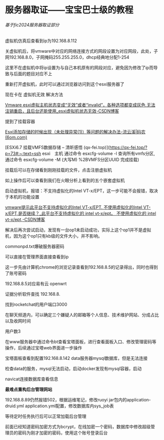 # 服务器取证——宝宝巴士级的教程

###### 基于fic2024服务器取证部分



虚拟机仿真后查看到ip为192.168.8.112



关虚拟机后，将vmware中对应的网络连接方式的网段设置为对应网段，此处，子网192.168.8.0，子网掩码255.255.255.0，dhcp经典地分配1-254

这里不在虚拟机中将ip设置为与自己本机原有的网段对应，避免因为修改了ip而导致与后面的题目对应不上



重新打开虚拟机，此时可以通过浏览器访问到这个esxi服务器了



现在卡在 虚拟机无效 解决方法

[Vmware esxi虚拟主机状态变成“无效”或者“invalid”，各种选项都变成灰色,无法注销重启，且后台还能使用_esxi虚拟机状态无效-CSDN博客](https://blog.csdn.net/qq_42999045/article/details/129029703)

提到了挂载容器

 [Esxi添加存储的时候出现（未处理异常(1)）等问题的解决办法-流云溪|码农 (6om.com)](https://6om.com/3182)

[ESXi6.7 挂载VMFS数据存储 – 清昕感悟 (qx-fei.top)](https://qx-fei.top/?p=73#:~:text=ssh esxi　主机 通过命令 esxcfg-volume -l 查询所有vmfs分区,通过命令 esxcfg-volume -M (大写M) %2BVMFS分区UUID 完成挂载)

挂载后可以在存储看到刚刚挂载的文件，点击注册虚拟机

如上操作后可以查看到我们在火眼分析上看到的五个嵌套虚拟机

启动虚拟机，报错：不支持虚拟化的Intel VT-x/EPT，这一步可能不会报错，取决于本机的功能设置

[vmware提示此平台不支持虚拟化的Intel VT-x/EPT. 不使用虚拟化的Intel VT-x/EPT,是否继续？_此平台不支持虚拟化的 intel vt-x/ept。 不使用虚拟化的 intel vt-x/ept,-CSDN博客](https://blog.csdn.net/CCTVZHENG/article/details/131603241)



解决后再次尝试启动，发现有一台op1未启动成功，实际上这个op1并不是虚拟机，因为这个op1只有kb级的文件大小，并不影响。



commonpd.txt爆破服务器密码



可以直接在管理界面直接查看到ip

这一步先由计算机chrome的浏览记录查看到192.168.8.5的记录得出，同时也得到了账号密码



192.168.8.5对应易有云 openwrt



证据分析软件查找 192.168.8.

找到rocketchat的用户端口3000

在聊天频道内，可以确定三个嫌疑人的邮箱等个人信息、技术维护网站、分成占比以及收网时间

用户数3



在www服务器中通过命令bt查看宝塔面板，进行查看面板入口、修改管理密码等操作，后续通过宝塔web界面进一步操作



宝塔面板查看到配置192.168.8.142 data服务器mysql数据库，但是无法连接

检查data的服务，mysql无法启动，启动docker发现有mysql容器，启动

navicat连接数据库查看信息



**最难点重构后台管理网站**

192.168.8.89仍然报错502，根据运维笔记，修改ruoyi jar包内的application-druid.yml application.yml配置，修改数据库内sys_job表

等待定时任务执行后可以正常加载后台管理

前面已经知道密码加密方式为bcrypt，在线加密一个密码，数据库中修改超级管理员的密码为刚才加密的密码，使用这个账号登录后台

